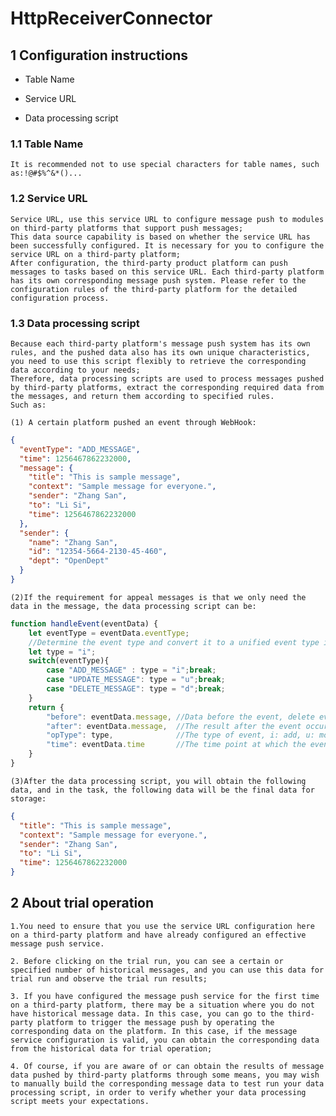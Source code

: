 # HttpReceiverConnector

## 1  Configuration instructions

- Table Name

- Service URL

- Data processing script

### 1.1 Table Name

    It is recommended not to use special characters for table names, such as:!@#$%^&*()...

### 1.2 Service URL

    Service URL, use this service URL to configure message push to modules on third-party platforms that support push messages;
    This data source capability is based on whether the service URL has been successfully configured. It is necessary for you to configure the service URL on a third-party platform;
    After configuration, the third-party product platform can push messages to tasks based on this service URL. Each third-party platform has its own corresponding message push system. Please refer to the configuration rules of the third-party platform for the detailed configuration process.

### 1.3 Data processing script

    Because each third-party platform's message push system has its own rules, and the pushed data also has its own unique characteristics, you need to use this script flexibly to retrieve the corresponding data according to your needs;
    Therefore, data processing scripts are used to process messages pushed by third-party platforms, extract the corresponding required data from the messages, and return them according to specified rules.
    Such as:

    (1) A certain platform pushed an event through WebHook:

```json
{
  "eventType": "ADD_MESSAGE",
  "time": 1256467862232000,
  "message": {
    "title": "This is sample message",
    "context": "Sample message for everyone.",
    "sender": "Zhang San",
    "to": "Li Si",
    "time": 1256467862232000
  },
  "sender": {
    "name": "Zhang San",
    "id": "12354-5664-2130-45-460",
    "dept": "OpenDept"
  }
}
```

    (2)If the requirement for appeal messages is that we only need the data in the message, the data processing script can be:

```js
function handleEvent(eventData) {
    let eventType = eventData.eventType;
    //Determine the event type and convert it to a unified event type identifier (i: add, u: modify, d: delete)
    let type = "i";
    switch(eventType){
        case "ADD_MESSAGE" : type = "i";break;
        case "UPDATE_MESSAGE": type = "u";break;
        case "DELETE_MESSAGE": type = "d";break;
    }
    return {
        "before": eventData.message, //Data before the event, delete event of type This value is mandatory
        "after": eventData.message,  //The result after the event occurs, this value is mandatory for adding or modifying events of type
        "opType": type,              //The type of event, i: add, u: modify, d: delete
        "time": eventData.time       //The time point at which the event occurred, with a value type of event stamp
    }
}
```

    (3)After the data processing script, you will obtain the following data, and in the task, the following data will be the final data for storage:

```json
{
  "title": "This is sample message",
  "context": "Sample message for everyone.",
  "sender": "Zhang San",
  "to": "Li Si",
  "time": 1256467862232000
}
```

## 2 About trial operation

    1.You need to ensure that you use the service URL configuration here on a third-party platform and have already configured an effective message push service.

    2. Before clicking on the trial run, you can see a certain or specified number of historical messages, and you can use this data for trial run and observe the trial run results;

    3. If you have configured the message push service for the first time on a third-party platform, there may be a situation where you do not have historical message data. In this case, you can go to the third-party platform to trigger the message push by operating the corresponding data on the platform. In this case, if the message service configuration is valid, you can obtain the corresponding data from the historical data for trial operation;   
    
    4. Of course, if you are aware of or can obtain the results of message data pushed by third-party platforms through some means, you may wish to manually build the corresponding message data to test run your data processing script, in order to verify whether your data processing script meets your expectations.